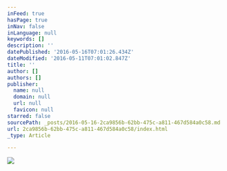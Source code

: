 ```yaml
---
inFeed: true
hasPage: true
inNav: false
inLanguage: null
keywords: []
description: ''
datePublished: '2016-05-16T07:01:26.434Z'
dateModified: '2016-05-11T07:01:02.847Z'
title: ''
author: []
authors: []
publisher:
  name: null
  domain: null
  url: null
  favicon: null
starred: false
sourcePath: _posts/2016-05-16-2ca9856b-62bb-475c-a811-467d584a0c58.md
url: 2ca9856b-62bb-475c-a811-467d584a0c58/index.html
_type: Article

---
```

![](https://the-grid-user-content.s3-us-west-2.amazonaws.com/cb64afd3-fe8d-43df-b9e0-7bbcbe341df0.jpg)